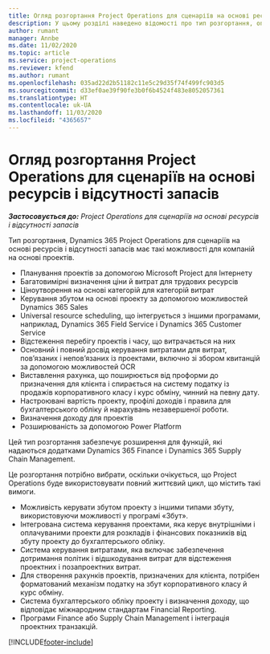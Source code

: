 ```yaml
---
title: Огляд розгортання Project Operations для сценаріїв на основі ресурсів і відсутності запасів
description: У цьому розділі наведено відомості про тип розгортання, операції Project для сценаріїв на основі ресурсів і відсутності запасів.
author: rumant
manager: Annbe
ms.date: 11/02/2020
ms.topic: article
ms.service: project-operations
ms.reviewer: kfend
ms.author: rumant
ms.openlocfilehash: 035ad22d2b51182c11e5c29d35f74f499fc903d5
ms.sourcegitcommit: d33ef0ae39f90fe3b0f6b4524f483e8052057361
ms.translationtype: HT
ms.contentlocale: uk-UA
ms.lasthandoff: 11/03/2020
ms.locfileid: "4365657"
---
```

# <a name="project-operations-for-resourcenon-stocked-based-scenarios-deployment-overview"></a>Огляд розгортання Project Operations для сценаріїв на основі ресурсів і відсутності запасів

_**Застосовується до:** Project Operations для сценаріїв на основі ресурсів і відсутності запасів_

Тип розгортання, Dynamics 365 Project Operations для сценаріїв на основі ресурсів і відсутності запасів має такі можливості для компаній на основі проектів.

- Планування проектів за допомогою Microsoft Project для Інтернету
- Багатовимірні визначення ціни й витрат для трудових ресурсів
- Ціноутворення на основі категорій для категорій витрат
- Керування збутом на основі проекту за допомогою можливостей Dynamics 365 Sales
- Universal resource scheduling, що інтегрується з іншими програмами, наприклад, Dynamics 365 Field Service і Dynamics 365 Customer Service
- Відстеження перебігу проектів і часу, що витрачається на них
- Основний і повний досвід керування витратами для витрат, пов’язаних і непов’язаних із проектами, включно зі збором квитанцій за допомогою можливостей OCR
- Виставлення рахунка, що поширюється від проформи до призначення для клієнта і спирається на систему податку із продажів корпоративного класу і курс обміну, чинний на певну дату.
- Настроювані вартість проекту, профілі доходів і правила для бухгалтерського обліку й нарахувань незавершеної роботи.
- Визначення доходу для проектів
- Розширюваність за допомогою Power Platform

Цей тип розгортання забезпечує розширення для функцій, які надаються додатками Dynamics 365 Finance і Dynamics 365 Supply Chain Management.

Це розгортання потрібно вибрати, оскільки очікується, що Project Operations буде використовувати повний життєвий цикл, що містить такі вимоги.

- Можливість керувати збутом проекту з іншими типами збуту, використовуючи можливості у програмі «Збут».
- Інтегрована система керування проектами, яка керує внутрішніми і оплачуваними проекти для розкладів і фінансових показників від збуту проекту до бухгалтерського обліку.
- Система керування витратами, яка включає забезпечення дотримання політик і відшкодування витрат для відстеження проектних і позапроектних витрат.
- Для створення рахунків проектів, призначених для клієнта, потрібен форматований механізм податку на збут корпоративного класу й курс обміну.
- Система бухгалтерського обліку проекту і визначення доходу, що відповідає міжнародним стандартам Financial Reporting.
- Програми Finance або Supply Chain Management і інтеграція проектних транзакцій.


[!INCLUDE[footer-include](../includes/footer-banner.md)]